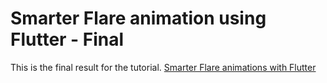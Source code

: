 # Smarter Flare animation using Flutter - Final

This is the final result for the tutorial. [Smarter Flare animations with Flutter](https://medium.com/filledstacks/better-animations-in-flutter-using-flare-an-experiment-ddcb35ab0650)